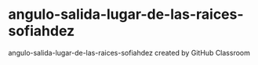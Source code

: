 # angulo-salida-lugar-de-las-raices-sofiahdez
angulo-salida-lugar-de-las-raices-sofiahdez created by GitHub Classroom
